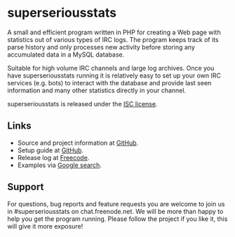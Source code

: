 superseriousstats
=================

A small and efficient program written in PHP for creating a Web page with statistics out of various types of IRC logs. The program keeps track of its parse history and only processes new activity before storing any accumulated data in a MySQL database.

Suitable for high volume IRC channels and large log archives. Once you have superseriousstats running it is relatively easy to set up your own IRC services (e.g. bots) to interact with the database and provide last seen information and many other statistics directly in your channel.

superseriousstats is released under the [ISC license](http://opensource.org/licenses/isc-license.txt).

Links
-----

* Source and project information at [GitHub](https://github.com/tommyrot/superseriousstats).
* Setup guide at [GitHub](https://github.com/tommyrot/superseriousstats/wiki/Setup-guide).
* Release log at [Freecode](http://freshmeat.net/projects/superseriousstats).
* Examples via [Google search](http://www.google.nl/search?q=%22Statistics+created+with+superseriousstats%22).

Support
-------

For questions, bug reports and feature requests you are welcome to join us in #superseriousstats on chat.freenode.net. We will be more than happy to help you get the program running. Please follow the project if you like it, this will give it more exposure!
